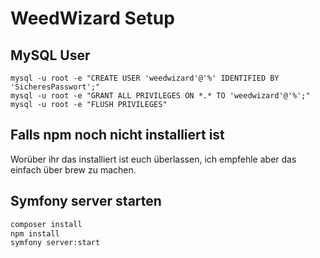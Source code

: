 # WeedWizard Setup

## MySQL User
```mysql
mysql -u root -e "CREATE USER 'weedwizard'@'%' IDENTIFIED BY 'SicheresPasswort';"
mysql -u root -e "GRANT ALL PRIVILEGES ON *.* TO 'weedwizard'@'%';"
mysql -u root -e "FLUSH PRIVILEGES"
```

## Falls npm noch nicht installiert ist
Worüber ihr das installiert ist euch überlassen, ich empfehle aber das einfach über brew zu machen.

## Symfony server starten
```bash
composer install
npm install
symfony server:start
```